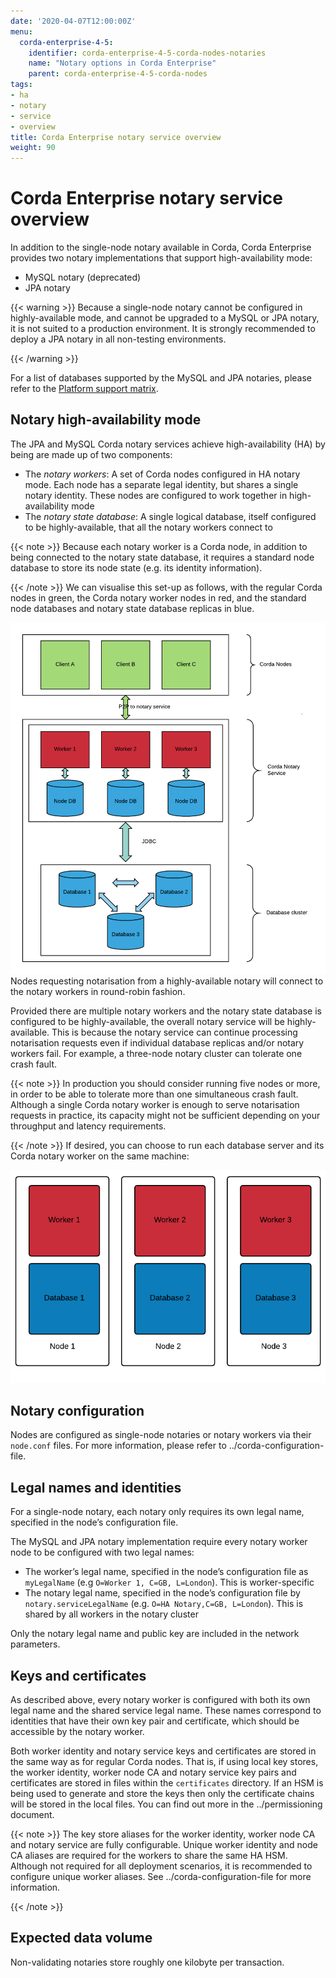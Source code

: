 ```yaml
---
date: '2020-04-07T12:00:00Z'
menu:
  corda-enterprise-4-5:
    identifier: corda-enterprise-4-5-corda-nodes-notaries
    name: "Notary options in Corda Enterprise"
    parent: corda-enterprise-4-5-corda-nodes
tags:
- ha
- notary
- service
- overview
title: Corda Enterprise notary service overview
weight: 90
---
```



# Corda Enterprise notary service overview

In addition to the single-node notary available in Corda, Corda Enterprise provides two notary implementations that support
high-availability mode:


* MySQL notary (deprecated)
* JPA notary


{{< warning >}}
Because a single-node notary cannot be configured in highly-available mode, and cannot be upgraded to a MySQL or JPA notary, it is
not suited to a production environment. It is strongly recommended to deploy a JPA notary in all non-testing environments.

{{< /warning >}}


For a list of databases supported by the MySQL and JPA notaries, please refer to the [Platform support matrix](../platform-support-matrix.md).


## Notary high-availability mode

The JPA and MySQL Corda notary services achieve high-availability (HA) by being are made up of two components:



* The *notary workers*: A set of Corda nodes configured in HA notary mode. Each node has a separate legal identity, but shares a single
notary identity. These nodes are configured to work together in high-availability mode
* The *notary state database*: A single logical database, itself configured to be highly-available, that all the notary workers connect
to


{{< note >}}
Because each notary worker is a Corda node, in addition to being connected to the notary state database, it requires a standard node
database to store its node state (e.g. its identity information).

{{< /note >}}
We can visualise this set-up as follows, with the regular Corda nodes in green, the Corda notary worker nodes in red, and the standard node
databases and notary state database replicas in blue.

![ha notary overview2](../resources/ha-notary-overview2.png "ha notary overview2")
Nodes requesting notarisation from a highly-available notary will connect to the notary workers in round-robin fashion.

Provided there are multiple notary workers and the notary state database is configured to be highly-available, the overall notary service
will be highly-available. This is because the notary service can continue processing notarisation requests even if individual database
replicas and/or notary workers fail. For example, a three-node notary cluster can tolerate one crash fault.

{{< note >}}
In production you should consider running five nodes or more, in order to be able to tolerate more than one simultaneous crash fault.
Although a single Corda notary worker is enough to serve notarisation requests in practice, its capacity might not be sufficient
depending on your throughput and latency requirements.

{{< /note >}}
If desired, you can choose to run each database server and its Corda notary worker on the same machine:

![ha notary colocated](../resources/ha-notary-colocated.png "ha notary colocated")

## Notary configuration

Nodes are configured as single-node notaries or notary workers via their `node.conf` files. For more information, please refer to
../corda-configuration-file.


## Legal names and identities

For a single-node notary, each notary only requires its own legal name, specified in the node’s configuration file.

The MySQL and JPA notary implementation require every notary worker node to be configured with two legal names:


* The worker’s legal name, specified in the node’s configuration file as `myLegalName` (e.g `O=Worker 1, C=GB, L=London`). This is
worker-specific
* The notary legal name, specified in the node’s configuration file by `notary.serviceLegalName` (e.g. `O=HA Notary,C=GB, L=London`).
This is shared by all workers in the notary cluster

Only the notary legal name and public key are included in the network parameters.


## Keys and certificates

As described above, every notary worker is configured with both its own legal name and the shared service legal name. These names
correspond to identities that have their own key pair and certificate, which should be accessible by the notary worker.

Both worker identity and notary service keys and certificates are stored in the same way as for regular Corda nodes. That is, if using local
key stores, the worker identity, worker node CA and notary service key pairs and certificates are stored in files within the
`certificates` directory. If an HSM is being used to generate and store the keys then only the certificate chains will be stored in the
local files. You can find out more in the ../permissioning document.

{{< note >}}
The key store aliases for the worker identity, worker node CA and notary service are fully configurable. Unique worker identity and node
CA aliases are required for the workers to share the same HA HSM. Although not required for all deployment scenarios, it is recommended
to configure unique worker aliases. See ../corda-configuration-file for more information.

{{< /note >}}

## Expected data volume

Non-validating notaries store roughly one kilobyte per transaction.
